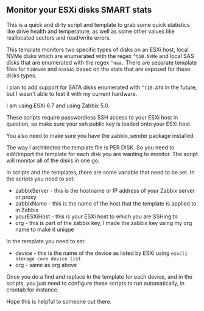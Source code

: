 ##  Monitor your ESXi disks SMART stats

This is a quick and dirty script and template to grab some quick statistics like drive health and temperature, as well as some other values like reallocated sectors and read/write errors.

This template monitors two specific types of disks on an ESXi host, local NVMe disks which are enumerated with the regex `^t10.NVMe` and local SAS disks that are enumerated with the regex `^naa.`
There are separate template files for `t10nvme` and `naaSAS` based on the stats that are exposed for these disks types.

I plan to add support for SATA disks enumerated with `^t10.ATA` in the future, but I wasn't able to test it with my current hardware.

I am using ESXi 6.7 and using Zabbix 5.0.

These scripts require passwordless SSH access to your ESXi host in question, so make sure your ssh public key is loaded onto your ESXi host.

You also need to make sure you have the zabbix_sender package installed.

The way I architected the template file is PER DISK.
So you need to edit/import the template for each disk you are wanting to monitor.
The script will monitor all of the disks in one go.

In scripts and the templates, there are some variable that need to be set.
In the scripts you need to set:
* zabbixServer - this is the hostname or IP address of your Zabbix server or proxy
* zabbixName - this is the name of the host that the template is applied to in Zabbix
* yourESXiHost - this is your ESXi host to which you are SSHing to
* org - this is part of the zabbix key, I made the zabbix key using my org name to make it unique
 

In the template you need to set:
* device - this is the name of the device as listed by ESXi using `esxcli storage core device list`
* org - same as org above


Once you do a find and replace in the template for each device, and in the scripts, you just need to configure these scripts to run automatically, in crontab for instance.

Hope this is helpful to someone out there.
